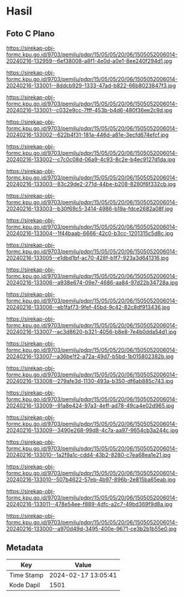 # Hasil

## Foto C Plano

https://sirekap-obj-formc.kpu.go.id/9703/pemilu/pdpr/15/05/05/20/06/1505052006014-20240216-132959--6ef38008-a8f1-4e0d-a0e1-8ee240f294d1.jpg

https://sirekap-obj-formc.kpu.go.id/9703/pemilu/pdpr/15/05/05/20/06/1505052006014-20240216-133001--8ddcb929-1333-47ad-b822-66b8023847f3.jpg

https://sirekap-obj-formc.kpu.go.id/9703/pemilu/pdpr/15/05/05/20/06/1505052006014-20240216-133001--c032e9cc-7fff-453b-b4d6-480f36ee2c9d.jpg

https://sirekap-obj-formc.kpu.go.id/9703/pemilu/pdpr/15/05/05/20/06/1505052006014-20240216-133002--622b4f31-181a-446d-a81e-3ecfd674efcf.jpg

https://sirekap-obj-formc.kpu.go.id/9703/pemilu/pdpr/15/05/05/20/06/1505052006014-20240216-133002--c7c0c08d-06a9-4c93-8c2e-b4ec9127d1da.jpg

https://sirekap-obj-formc.kpu.go.id/9703/pemilu/pdpr/15/05/05/20/06/1505052006014-20240216-133003--83c29de2-271d-44be-b208-8280f6f332cb.jpg

https://sirekap-obj-formc.kpu.go.id/9703/pemilu/pdpr/15/05/05/20/06/1505052006014-20240216-133003--b30f69c5-3414-4986-b19a-fdce2682a08f.jpg

https://sirekap-obj-formc.kpu.go.id/9703/pemilu/pdpr/15/05/05/20/06/1505052006014-20240216-133004--1f44baab-6666-42c0-b3cc-1201315c5d8c.jpg

https://sirekap-obj-formc.kpu.go.id/9703/pemilu/pdpr/15/05/05/20/06/1505052006014-20240216-133005--e1dbd1bf-ac70-428f-b1f7-923a3d641316.jpg

https://sirekap-obj-formc.kpu.go.id/9703/pemilu/pdpr/15/05/05/20/06/1505052006014-20240216-133006--a938e674-09e7-4686-aa84-97d22b34728a.jpg

https://sirekap-obj-formc.kpu.go.id/9703/pemilu/pdpr/15/05/05/20/06/1505052006014-20240216-133006--eb1faf73-9fef-45bd-9c42-82c8df913436.jpg

https://sirekap-obj-formc.kpu.go.id/9703/pemilu/pdpr/15/05/05/20/06/1505052006014-20240216-133007--ac3d8620-b321-4056-b8e8-7e4b0dda54d1.jpg

https://sirekap-obj-formc.kpu.go.id/9703/pemilu/pdpr/15/05/05/20/06/1505052006014-20240216-133007--a36be1f2-a72a-49d7-b5bd-1b015802382b.jpg

https://sirekap-obj-formc.kpu.go.id/9703/pemilu/pdpr/15/05/05/20/06/1505052006014-20240216-133008--279afe3d-1130-493a-b350-df6ab885c743.jpg

https://sirekap-obj-formc.kpu.go.id/9703/pemilu/pdpr/15/05/05/20/06/1505052006014-20240216-133009--91a8e424-97a3-4eff-ad78-49ca4e02d965.jpg

https://sirekap-obj-formc.kpu.go.id/9703/pemilu/pdpr/15/05/05/20/06/1505052006014-20240216-133009--3490e268-99d8-4c7a-aa97-9654cb3a244c.jpg

https://sirekap-obj-formc.kpu.go.id/9703/pemilu/pdpr/15/05/05/20/06/1505052006014-20240216-133010--1a2f9a1c-cdd4-43b2-8280-c7ea68ea1e21.jpg

https://sirekap-obj-formc.kpu.go.id/9703/pemilu/pdpr/15/05/05/20/06/1505052006014-20240216-133010--507b4622-57eb-4b97-896b-2e815ba65eab.jpg

https://sirekap-obj-formc.kpu.go.id/9703/pemilu/pdpr/15/05/05/20/06/1505052006014-20240216-133011--478e54ee-f889-4dfc-a2c7-49bd369f9d8a.jpg

https://sirekap-obj-formc.kpu.go.id/9703/pemilu/pdpr/15/05/05/20/06/1505052006014-20240216-133000--a970d49d-3495-400e-9671-ce3b2b1b55e0.jpg


## Metadata

| Key        | Value               |
| ---------- | ------------------- |
| Time Stamp | 2024-02-17 13:05:41 |
| Kode Dapil | 1501                |




